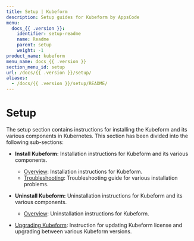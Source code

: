 ```yaml
---
title: Setup | Kubeform
description: Setup guides for Kubeform by AppsCode
menu:
  docs_{{ .version }}:
    identifier: setup-readme
    name: Readme
    parent: setup
    weight: -1
product_name: kubeform
menu_name: docs_{{ .version }}
section_menu_id: setup
url: /docs/{{ .version }}/setup/
aliases:
  - /docs/{{ .version }}/setup/README/
---
```


# Setup

The setup section contains instructions for installing the Kubeform and its various components in Kubernetes. This section has been divided into the following sub-sections:

- **Install Kubeform:** Installation instructions for Kubeform and its various components.
  - [Overview](/docs/setup/install/overview.md): Installation instructions for Kubeform.
  - [Troubleshooting](/docs/setup/install/troubleshoting.md): Troubleshooting guide for various installation problems.

- **Uninstall Kubeform:** Uninstallation instructions for Kubeform and its various components.
  - [Overview](/docs/setup/uninstall/overview.md): Uninstallation instructions for Kubeform.

- [Upgrading Kubeform](/docs/setup/upgrade/index.md): Instruction for updating Kubeform license and upgrading between various Kubeform versions.
